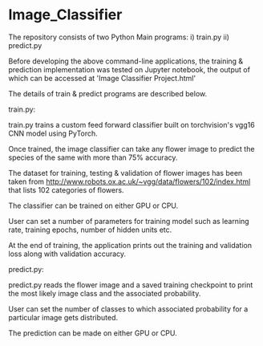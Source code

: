 # Image_Classifier
The repository consists of two Python Main programs:
i) train.py
ii) predict.py

Before developing the above command-line applications, the training & prediction implementation was tested on Jupyter notebook, 
the output of which can be accessed at 'Image Classifier Project.html'

The details of train & predict programs are described below.

train.py:

train.py trains a custom feed forward classifier built on torchvision's vgg16 CNN model using PyTorch. 

Once trained, the image classifier can take any flower image to predict the species of the same with more than 75% accuracy. 

The dataset for training, testing & validation of flower images has been taken from 
http://www.robots.ox.ac.uk/~vgg/data/flowers/102/index.html that lists 102 categories of flowers.

The classifier can be trained on either GPU or CPU. 

User can set a number of parameters for training model such as learning rate, training epochs, 
number of hidden units etc.

At the end of training, the application prints out the training and validation loss along with validation accuracy.

predict.py:

predict.py reads the flower image and a saved training checkpoint to print the most likely image class and the associated probability.

User can set the number of classes to which associated probability for a particular image gets distributed.

The prediction can be made on either GPU or CPU.
